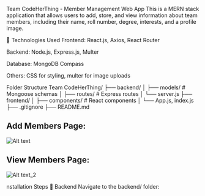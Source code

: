 Team CodeHerThing - Member Management Web App
This is a MERN stack application that allows users to add, store, and view information about team members, including their name, roll number, degree, interests, and a profile image.

🔧 Technologies Used
Frontend: React.js, Axios, React Router

Backend: Node.js, Express.js, Multer

Database: MongoDB Compass

Others: CSS for styling, multer for image uploads

Folder Structure
Team CodeHerThing/
├── backend/
│   ├── models/            # Mongoose schemas
│   ├── routes/            # Express routes
│   └── server.js
├── frontend/
│   ├── components/        # React components
│   └── App.js, index.js
├── .gitignore
├── README.md

## **Add Members Page:**




![Alt text](https://github.com/Tahsheen786/Team_CodeHerThing/blob/52d81fb7aa1551d26058ecb01d040e269c8260b0/frontend/public/Screenshot%202025-04-30%20225959.png)





## **View Members Page:** 



![Alt text_2](https://github.com/Tahsheen786/Team_CodeHerThing/blob/6d457578a6e8949c754501a6a962cd7700ce583f/frontend/public/Screenshot%202025-04-30%20230129.png)


nstallation Steps
🔹 Backend
Navigate to the backend/ folder:

